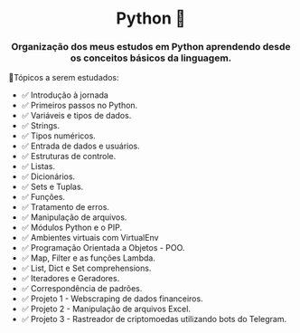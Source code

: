<div align="center">

# Python 🐍

### Organização dos meus estudos em Python aprendendo desde os conceitos básicos da linguagem.
</div>

📌Tópicos a serem estudados:

- ✅ Introdução à jornada
- ✅ Primeiros passos no Python.  
- ✅ Variáveis e tipos de dados.  
- ✅ Strings.  
- ✅ Tipos numéricos.  
- ✅ Entrada de dados e usuários.  
- ✅ Estruturas de controle.
- ✅ Listas.
- ✅ Dicionários.
- ✅ Sets e Tuplas.
- ✅ Funções.
- ✅ Tratamento de erros.
- ✅ Manipulação de arquivos.
- ✅ Módulos Python e o PIP.
- ✅ Ambientes virtuais com VirtualEnv
- ✅ Programação Orientada a Objetos - POO.
- ✅ Map, Filter e as funções Lambda.
- ✅ List, Dict e Set comprehensions.
- ✅ Iteradores e Geradores.
- ✅ Correspondência de padrões.
- ✅ Projeto 1 - Webscraping de dados financeiros.
- ✅ Projeto 2 - Manipulação de arquivos Excel.
- ✅ Projeto 3 - Rastreador de criptomoedas utilizando bots do Telegram.